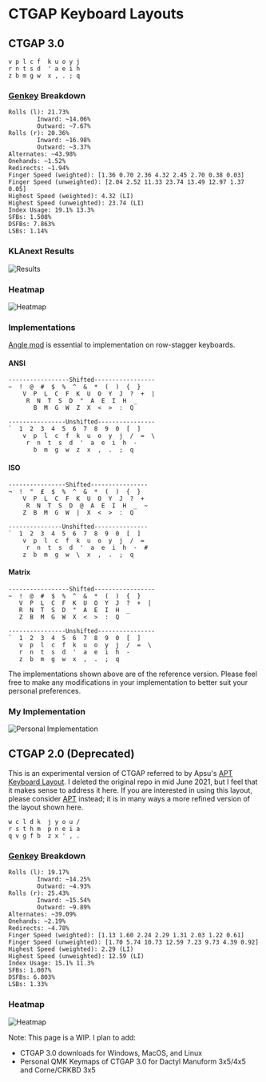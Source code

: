 # CTGAP Keyboard Layouts

## CTGAP 3.0
```
v p l c f  k u o y j
r n t s d  ' a e i h
z b m g w  x , . ; q
```
### [Genkey](https://github.com/semilin/genkey) Breakdown
```
Rolls (l): 21.73%
        Inward: ~14.06%
        Outward: ~7.67%
Rolls (r): 20.36%
        Inward: ~16.98%
        Outward: ~3.37%
Alternates: ~43.98%
Onehands: ~1.52%
Redirects: ~1.94%
Finger Speed (weighted): [1.36 0.70 2.36 4.32 2.45 2.70 0.38 0.03]
Finger Speed (unweighted): [2.04 2.52 11.33 23.74 13.49 12.97 1.37 0.05]
Highest Speed (weighted): 4.32 (LI)
Highest Speed (unweighted): 23.74 (LI)
Index Usage: 19.1% 13.3%
SFBs: 1.508%
DSFBs: 7.863%
LSBs: 1.14%
```
### KLAnext Results
![Results](https://github.com/CTGAP/ctgap-keyboard-layout/blob/main/klanext/results.PNG)
### Heatmap
![Heatmap](https://github.com/CTGAP/ctgap-keyboard-layout/blob/main/klanext/ctgap-3.en.ergodox_heatmap.PNG?raw=true)
### Implementations
[Angle mod](https://colemakmods.github.io/ergonomic-mods/angle.html) is essential to implementation on row-stagger keyboards.
#### ANSI
```
-----------------Shifted-----------------
~  !  @  #  $  %  ^  &  *  (  )  {  }
    V  P  L  C  F  K  U  O  Y  J  ?  +  |
     R  N  T  S  D  "  A  E  I  H  _
       B  M  G  W  Z  X  <  >  :  Q

----------------Unshifted----------------
`  1  2  3  4  5  6  7  8  9  0  [  ]
    v  p  l  c  f  k  u  o  y  j  /  =  \
     r  n  t  s  d  '  a  e  i  h  -
       b  m  g  w  z  x  ,  .  ;  q
```
#### ISO
```
----------------Shifted----------------
¬  !  "  ₤  $  %  ^  &  *  (  )  {  }
    V  P  L  C  F  K  U  O  Y  J  ?  +
     R  N  T  S  D  @  A  E  I  H  _  ~
    Z  B  M  G  W  |  X  <  >  :  Q

---------------Unshifted---------------
`  1  2  3  4  5  6  7  8  9  0  [  ]
    v  p  l  c  f  k  u  o  y  j  /  =
     r  n  t  s  d  '  a  e  i  h  -  #
    z  b  m  g  w  \  x  ,  .  ;  q
```
#### Matrix
```
-----------------Shifted-----------------
~  !  @  #  $  %  ^  &  *  (  )  {  }
   V  P  L  C  F  K  U  O  Y  J  ?  +  |
   R  N  T  S  D  "  A  E  I  H  _
   Z  B  M  G  W  X  <  >  :  Q

----------------Unshifted----------------
`  1  2  3  4  5  6  7  8  9  0  [  ]
   v  p  l  c  f  k  u  o  y  j  /  =  \
   r  n  t  s  d  '  a  e  i  h  -
   z  b  m  g  w  x  ,  .  ;  q
```
The implementations shown above are of the reference version. Please feel free to make any modifications in your implementation to better suit your personal preferences.
### My Implementation
![Personal Implementation](https://github.com/CTGAP/ctgap-keyboard-layout/blob/main/qmk/ctgap_personal_implementation.png)
## CTGAP 2.0 (Deprecated)
This is an experimental version of CTGAP referred to by Apsu's [APT Keyboard Layout](https://github.com/Apsu/APT). I deleted the original repo in mid June 2021, but I feel that it makes sense to address it here. If you are interested in using this layout, please consider [APT](https://github.com/Apsu/APT) instead; it is in many ways a more refined version of the layout shown here.
```
w c l d k  j y o u /
r s t h m  p n e i a
q v g f b  z x ' , .
```
### [Genkey](https://github.com/semilin/genkey) Breakdown
```
Rolls (l): 19.17%
        Inward: ~14.25%
        Outward: ~4.93%
Rolls (r): 25.43%
        Inward: ~15.54%
        Outward: ~9.89%
Alternates: ~39.09%
Onehands: ~2.19%
Redirects: ~4.78%
Finger Speed (weighted): [1.13 1.60 2.24 2.29 1.31 2.03 1.22 0.61]
Finger Speed (unweighted): [1.70 5.74 10.73 12.59 7.23 9.73 4.39 0.92]
Highest Speed (weighted): 2.29 (LI)
Highest Speed (unweighted): 12.59 (LI)
Index Usage: 15.1% 11.3%
SFBs: 1.007%
DSFBs: 6.803%
LSBs: 1.33%
```
### Heatmap
![Heatmap](https://github.com/CTGAP/ctgap-keyboard-layout/blob/main/klanext/ctgap-2.en.ergodox_heatmap.PNG?raw=true)

Note: This page is a WIP. I plan to add:
- CTGAP 3.0 downloads for Windows, MacOS, and Linux
- Personal QMK Keymaps of CTGAP 3.0 for Dactyl Manuform 3x5/4x5 and Corne/CRKBD 3x5
